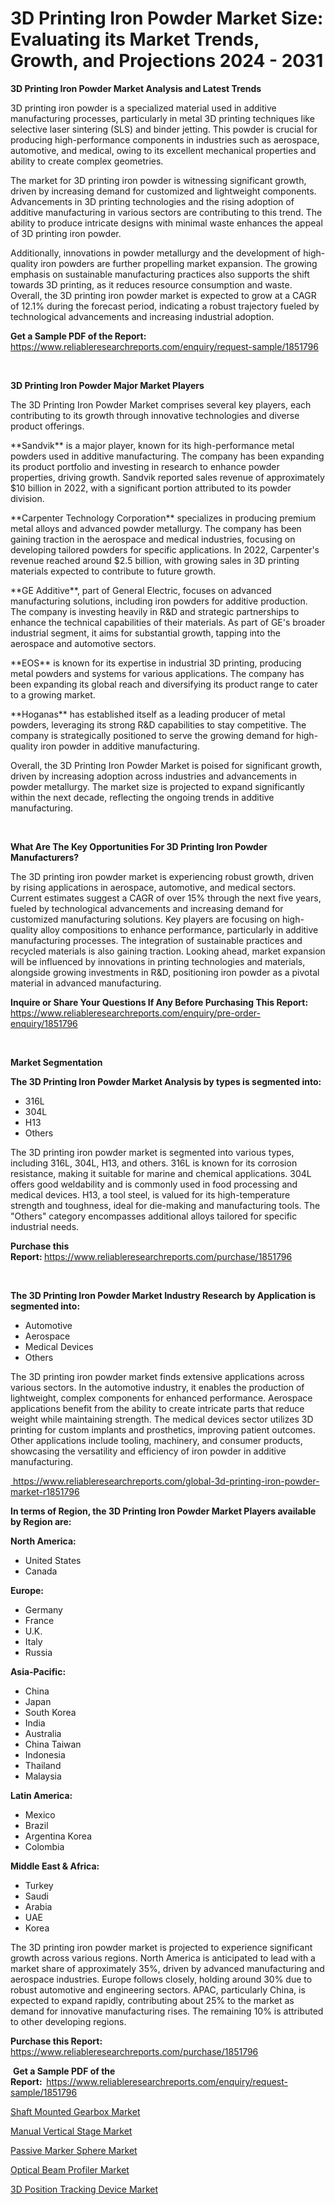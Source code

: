 <p><h1>3D Printing Iron Powder Market Size: Evaluating its Market Trends, Growth, and Projections 2024 - 2031</h1></p><p><strong>3D Printing Iron Powder Market Analysis and Latest Trends</strong></p>
<p><p>3D printing iron powder is a specialized material used in additive manufacturing processes, particularly in metal 3D printing techniques like selective laser sintering (SLS) and binder jetting. This powder is crucial for producing high-performance components in industries such as aerospace, automotive, and medical, owing to its excellent mechanical properties and ability to create complex geometries.</p><p>The market for 3D printing iron powder is witnessing significant growth, driven by increasing demand for customized and lightweight components. Advancements in 3D printing technologies and the rising adoption of additive manufacturing in various sectors are contributing to this trend. The ability to produce intricate designs with minimal waste enhances the appeal of 3D printing iron powder.</p><p>Additionally, innovations in powder metallurgy and the development of high-quality iron powders are further propelling market expansion. The growing emphasis on sustainable manufacturing practices also supports the shift towards 3D printing, as it reduces resource consumption and waste. Overall, the 3D printing iron powder market is expected to grow at a CAGR of 12.1% during the forecast period, indicating a robust trajectory fueled by technological advancements and increasing industrial adoption.</p></p>
<p><strong>Get a Sample PDF of the Report:&nbsp;</strong> <a href="https://www.reliableresearchreports.com/enquiry/request-sample/1851796?utm_campaign=31&utm_medium=2&utm_source=Github&utm_content=ia&utm_term=19102024&utm_id=3d-printing-iron-powder">https://www.reliableresearchreports.com/enquiry/request-sample/1851796</a></p>
<p>&nbsp;</p>
<p><strong>3D Printing Iron Powder Major Market Players</strong></p>
<p><p>The 3D Printing Iron Powder Market comprises several key players, each contributing to its growth through innovative technologies and diverse product offerings. </p><p>**Sandvik** is a major player, known for its high-performance metal powders used in additive manufacturing. The company has been expanding its product portfolio and investing in research to enhance powder properties, driving growth. Sandvik reported sales revenue of approximately $10 billion in 2022, with a significant portion attributed to its powder division.</p><p>**Carpenter Technology Corporation** specializes in producing premium metal alloys and advanced powder metallurgy. The company has been gaining traction in the aerospace and medical industries, focusing on developing tailored powders for specific applications. In 2022, Carpenter's revenue reached around $2.5 billion, with growing sales in 3D printing materials expected to contribute to future growth.</p><p>**GE Additive**, part of General Electric, focuses on advanced manufacturing solutions, including iron powders for additive production. The company is investing heavily in R&D and strategic partnerships to enhance the technical capabilities of their materials. As part of GE's broader industrial segment, it aims for substantial growth, tapping into the aerospace and automotive sectors.</p><p>**EOS** is known for its expertise in industrial 3D printing, producing metal powders and systems for various applications. The company has been expanding its global reach and diversifying its product range to cater to a growing market. </p><p>**Hoganas** has established itself as a leading producer of metal powders, leveraging its strong R&D capabilities to stay competitive. The company is strategically positioned to serve the growing demand for high-quality iron powder in additive manufacturing.</p><p>Overall, the 3D Printing Iron Powder Market is poised for significant growth, driven by increasing adoption across industries and advancements in powder metallurgy. The market size is projected to expand significantly within the next decade, reflecting the ongoing trends in additive manufacturing.</p></p>
<p>&nbsp;</p>
<p><strong>What Are The Key Opportunities For 3D Printing Iron Powder Manufacturers?</strong></p>
<p><p>The 3D printing iron powder market is experiencing robust growth, driven by rising applications in aerospace, automotive, and medical sectors. Current estimates suggest a CAGR of over 15% through the next five years, fueled by technological advancements and increasing demand for customized manufacturing solutions. Key players are focusing on high-quality alloy compositions to enhance performance, particularly in additive manufacturing processes. The integration of sustainable practices and recycled materials is also gaining traction. Looking ahead, market expansion will be influenced by innovations in printing technologies and materials, alongside growing investments in R&D, positioning iron powder as a pivotal material in advanced manufacturing.</p></p>
<p><strong>Inquire or Share Your Questions If Any Before Purchasing This Report:</strong> <a href="https://www.reliableresearchreports.com/enquiry/pre-order-enquiry/1851796?utm_campaign=31&utm_medium=2&utm_source=Github&utm_content=ia&utm_term=19102024&utm_id=3d-printing-iron-powder">https://www.reliableresearchreports.com/enquiry/pre-order-enquiry/1851796</a></p>
<p>&nbsp;</p>
<p><strong>Market Segmentation</strong></p>
<p><strong>The 3D Printing Iron Powder Market Analysis by types is segmented into:</strong></p>
<p><ul><li>316L</li><li>304L</li><li>H13</li><li>Others</li></ul></p>
<p><p>The 3D printing iron powder market is segmented into various types, including 316L, 304L, H13, and others. 316L is known for its corrosion resistance, making it suitable for marine and chemical applications. 304L offers good weldability and is commonly used in food processing and medical devices. H13, a tool steel, is valued for its high-temperature strength and toughness, ideal for die-making and manufacturing tools. The "Others" category encompasses additional alloys tailored for specific industrial needs.</p></p>
<p><strong>Purchase this Report:&nbsp;</strong><a href="https://www.reliableresearchreports.com/purchase/1851796?utm_campaign=31&utm_medium=2&utm_source=Github&utm_content=ia&utm_term=19102024&utm_id=3d-printing-iron-powder">https://www.reliableresearchreports.com/purchase/1851796</a></p>
<p>&nbsp;</p>
<p><strong>The 3D Printing Iron Powder Market Industry Research by Application is segmented into:</strong></p>
<p><ul><li>Automotive</li><li>Aerospace</li><li>Medical Devices</li><li>Others</li></ul></p>
<p><p>The 3D printing iron powder market finds extensive applications across various sectors. In the automotive industry, it enables the production of lightweight, complex components for enhanced performance. Aerospace applications benefit from the ability to create intricate parts that reduce weight while maintaining strength. The medical devices sector utilizes 3D printing for custom implants and prosthetics, improving patient outcomes. Other applications include tooling, machinery, and consumer products, showcasing the versatility and efficiency of iron powder in additive manufacturing.</p></p>
<p><a href="https://www.reliableresearchreports.com/global-3d-printing-iron-powder-market-r1851796?utm_campaign=31&utm_medium=2&utm_source=Github&utm_content=ia&utm_term=19102024&utm_id=3d-printing-iron-powder">&nbsp;https://www.reliableresearchreports.com/global-3d-printing-iron-powder-market-r1851796</a></p>
<p><strong>In terms of Region, the 3D Printing Iron Powder Market Players available by Region are:</strong></p>
<p>
    <p> <strong> North America: </strong>
        <ul>
            <li>United States</li>
            <li>Canada</li>
        </ul>
        </p> 
    <p> <strong> Europe: </strong>
        <ul>
            <li>Germany</li>
            <li>France</li>
            <li>U.K.</li>
            <li>Italy</li>
            <li>Russia</li>
        </ul>
        </p> 
    <p> <strong> Asia-Pacific: </strong>
        <ul>
            <li>China</li>
            <li>Japan</li>
            <li>South Korea</li>
            <li>India</li>
            <li>Australia</li>
            <li>China Taiwan</li>
            <li>Indonesia</li>
            <li>Thailand</li>
            <li>Malaysia</li>
        </ul>
        </p> 
    <p> <strong> Latin America: </strong>
        <ul>
            <li>Mexico</li>
            <li>Brazil</li>
            <li>Argentina Korea</li>
            <li>Colombia</li>
        </ul>
        </p> 
    <p> <strong> Middle East & Africa: </strong>
        <ul>
            <li>Turkey</li>
            <li>Saudi</li>
            <li>Arabia</li>
            <li>UAE</li>
            <li>Korea</li>
        </ul>
    </p>
    </p>
<p><p>The 3D printing iron powder market is projected to experience significant growth across various regions. North America is anticipated to lead with a market share of approximately 35%, driven by advanced manufacturing and aerospace industries. Europe follows closely, holding around 30% due to robust automotive and engineering sectors. APAC, particularly China, is expected to expand rapidly, contributing about 25% to the market as demand for innovative manufacturing rises. The remaining 10% is attributed to other developing regions.</p></p>
<p><strong>Purchase this Report: </strong><a href="https://www.reliableresearchreports.com/purchase/1851796?utm_campaign=31&utm_medium=2&utm_source=Github&utm_content=ia&utm_term=19102024&utm_id=3d-printing-iron-powder">https://www.reliableresearchreports.com/purchase/1851796</a></p>
<p>&nbsp;<strong>Get a Sample PDF of the Report:&nbsp;&nbsp;</strong><a href="https://www.reliableresearchreports.com/enquiry/request-sample/1851796?utm_campaign=31&utm_medium=2&utm_source=Github&utm_content=ia&utm_term=19102024&utm_id=3d-printing-iron-powder">https://www.reliableresearchreports.com/enquiry/request-sample/1851796</a></p>
<p><strong></strong></p>
<p><p><a href="https://issuu.com/reportprime-2/docs/shaft-mounted-gearbox-market-size-2_f8e6ef668d5da8?utm_campaign=31&utm_medium=2&utm_source=Github&utm_content=ia&utm_term=19102024&utm_id=3d-printing-iron-powder">Shaft Mounted Gearbox Market</a></p><p><a href="https://issuu.com/reportprime-2/docs/manual-vertical-stage-market-size-2_85e09b3035bf93?utm_campaign=31&utm_medium=2&utm_source=Github&utm_content=ia&utm_term=19102024&utm_id=3d-printing-iron-powder">Manual Vertical Stage Market</a></p><p><a href="https://github.com/isbel3opkkem/Market-Research-Report-List-1/blob/main/passive-marker-sphere-market.md?utm_campaign=31&utm_medium=2&utm_source=Github&utm_content=ia&utm_term=19102024&utm_id=3d-printing-iron-powder">Passive Marker Sphere Market</a></p><p><a href="https://www.linkedin.com/pulse/strategic-roadmap-success-global-optical-beam-profiler-bxqfc?utm_campaign=31&utm_medium=2&utm_source=Github&utm_content=ia&utm_term=19102024&utm_id=3d-printing-iron-powder">Optical Beam Profiler Market</a></p><p><a href="https://github.com/cristy9x9bur/Market-Research-Report-List-1/blob/main/3d-position-tracking-device-market.md?utm_campaign=31&utm_medium=2&utm_source=Github&utm_content=ia&utm_term=19102024&utm_id=3d-printing-iron-powder">3D Position Tracking Device Market</a></p></p>